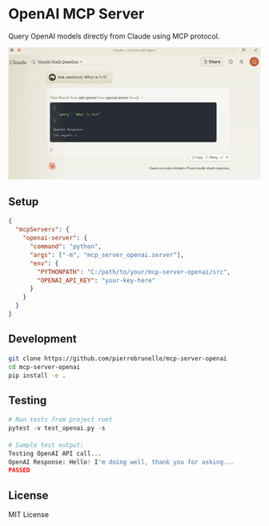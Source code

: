 # OpenAI MCP Server

Query OpenAI models directly from Claude using MCP protocol.

![preview](preview.png)

## Setup
```json
{
  "mcpServers": {
    "openai-server": {
      "command": "python",
      "args": ["-m", "mcp_server_openai.server"],
      "env": {
        "PYTHONPATH": "C:/path/to/your/mcp-server-openai/src",
        "OPENAI_API_KEY": "your-key-here"
      }
    }
  }
}
```

## Development
```bash
git clone https://github.com/pierrebrunelle/mcp-server-openai
cd mcp-server-openai
pip install -e .
```

## Testing
```python
# Run tests from project root
pytest -v test_openai.py -s

# Sample test output:
Testing OpenAI API call...
OpenAI Response: Hello! I'm doing well, thank you for asking...
PASSED
```

## License
MIT License